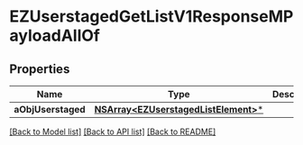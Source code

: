 # EZUserstagedGetListV1ResponseMPayloadAllOf

## Properties
Name | Type | Description | Notes
------------ | ------------- | ------------- | -------------
**aObjUserstaged** | [**NSArray&lt;EZUserstagedListElement&gt;***](EZUserstagedListElement.md) |  | 

[[Back to Model list]](../README.md#documentation-for-models) [[Back to API list]](../README.md#documentation-for-api-endpoints) [[Back to README]](../README.md)


